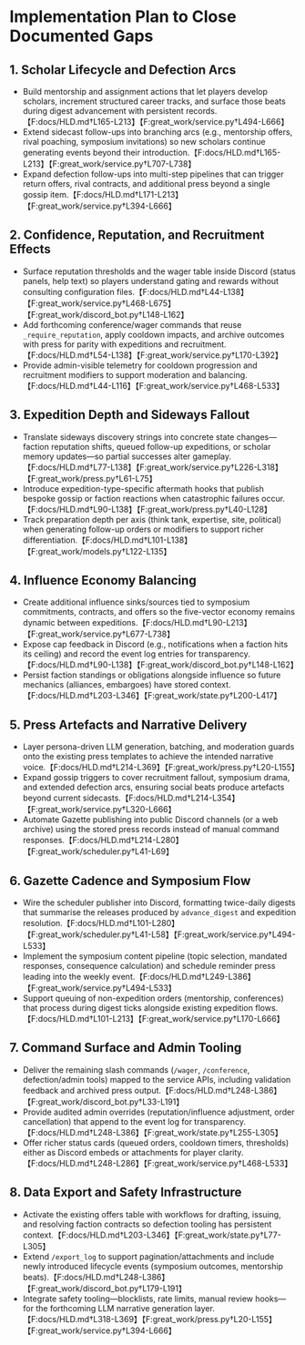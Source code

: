 # Implementation Plan to Close Documented Gaps

## 1. Scholar Lifecycle and Defection Arcs
- Build mentorship and assignment actions that let players develop scholars, increment structured career tracks, and surface those beats during digest advancement with persistent records.【F:docs/HLD.md†L165-L213】【F:great_work/service.py†L494-L666】
- Extend sidecast follow-ups into branching arcs (e.g., mentorship offers, rival poaching, symposium invitations) so new scholars continue generating events beyond their introduction.【F:docs/HLD.md†L165-L213】【F:great_work/service.py†L707-L738】
- Expand defection follow-ups into multi-step pipelines that can trigger return offers, rival contracts, and additional press beyond a single gossip item.【F:docs/HLD.md†L171-L213】【F:great_work/service.py†L394-L666】

## 2. Confidence, Reputation, and Recruitment Effects
- Surface reputation thresholds and the wager table inside Discord (status panels, help text) so players understand gating and rewards without consulting configuration files.【F:docs/HLD.md†L44-L138】【F:great_work/service.py†L468-L675】【F:great_work/discord_bot.py†L148-L162】
- Add forthcoming conference/wager commands that reuse `_require_reputation`, apply cooldown impacts, and archive outcomes with press for parity with expeditions and recruitment.【F:docs/HLD.md†L54-L138】【F:great_work/service.py†L170-L392】
- Provide admin-visible telemetry for cooldown progression and recruitment modifiers to support moderation and balancing.【F:docs/HLD.md†L44-L116】【F:great_work/service.py†L468-L533】

## 3. Expedition Depth and Sideways Fallout
- Translate sideways discovery strings into concrete state changes—faction reputation shifts, queued follow-up expeditions, or scholar memory updates—so partial successes alter gameplay.【F:docs/HLD.md†L77-L138】【F:great_work/service.py†L226-L318】【F:great_work/press.py†L61-L75】
- Introduce expedition-type-specific aftermath hooks that publish bespoke gossip or faction reactions when catastrophic failures occur.【F:docs/HLD.md†L90-L138】【F:great_work/press.py†L40-L128】
- Track preparation depth per axis (think tank, expertise, site, political) when generating follow-up orders or modifiers to support richer differentiation.【F:docs/HLD.md†L101-L138】【F:great_work/models.py†L122-L135】

## 4. Influence Economy Balancing
- Create additional influence sinks/sources tied to symposium commitments, contracts, and offers so the five-vector economy remains dynamic between expeditions.【F:docs/HLD.md†L90-L213】【F:great_work/service.py†L677-L738】
- Expose cap feedback in Discord (e.g., notifications when a faction hits its ceiling) and record the event log entries for transparency.【F:docs/HLD.md†L90-L138】【F:great_work/discord_bot.py†L148-L162】
- Persist faction standings or obligations alongside influence so future mechanics (alliances, embargoes) have stored context.【F:docs/HLD.md†L203-L346】【F:great_work/state.py†L200-L417】

## 5. Press Artefacts and Narrative Delivery
- Layer persona-driven LLM generation, batching, and moderation guards onto the existing press templates to achieve the intended narrative voice.【F:docs/HLD.md†L214-L369】【F:great_work/press.py†L20-L155】
- Expand gossip triggers to cover recruitment fallout, symposium drama, and extended defection arcs, ensuring social beats produce artefacts beyond current sidecasts.【F:docs/HLD.md†L214-L354】【F:great_work/service.py†L320-L666】
- Automate Gazette publishing into public Discord channels (or a web archive) using the stored press records instead of manual command responses.【F:docs/HLD.md†L214-L280】【F:great_work/scheduler.py†L41-L69】

## 6. Gazette Cadence and Symposium Flow
- Wire the scheduler publisher into Discord, formatting twice-daily digests that summarise the releases produced by `advance_digest` and expedition resolution.【F:docs/HLD.md†L101-L280】【F:great_work/scheduler.py†L41-L58】【F:great_work/service.py†L494-L533】
- Implement the symposium content pipeline (topic selection, mandated responses, consequence calculation) and schedule reminder press leading into the weekly event.【F:docs/HLD.md†L249-L386】【F:great_work/service.py†L494-L533】
- Support queuing of non-expedition orders (mentorship, conferences) that process during digest ticks alongside existing expedition flows.【F:docs/HLD.md†L101-L213】【F:great_work/service.py†L170-L666】

## 7. Command Surface and Admin Tooling
- Deliver the remaining slash commands (`/wager`, `/conference`, defection/admin tools) mapped to the service APIs, including validation feedback and archived press output.【F:docs/HLD.md†L248-L386】【F:great_work/discord_bot.py†L33-L191】
- Provide audited admin overrides (reputation/influence adjustment, order cancellation) that append to the event log for transparency.【F:docs/HLD.md†L248-L386】【F:great_work/state.py†L255-L305】
- Offer richer status cards (queued orders, cooldown timers, thresholds) either as Discord embeds or attachments for player clarity.【F:docs/HLD.md†L248-L286】【F:great_work/service.py†L468-L533】

## 8. Data Export and Safety Infrastructure
- Activate the existing offers table with workflows for drafting, issuing, and resolving faction contracts so defection tooling has persistent context.【F:docs/HLD.md†L203-L346】【F:great_work/state.py†L77-L305】
- Extend `/export_log` to support pagination/attachments and include newly introduced lifecycle events (symposium outcomes, mentorship beats).【F:docs/HLD.md†L248-L386】【F:great_work/discord_bot.py†L179-L191】
- Integrate safety tooling—blocklists, rate limits, manual review hooks—for the forthcoming LLM narrative generation layer.【F:docs/HLD.md†L318-L369】【F:great_work/press.py†L20-L155】【F:great_work/service.py†L394-L666】
